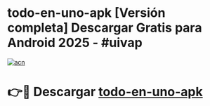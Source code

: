 # todo-en-uno-apk  [Versión completa] Descargar Gratis para Android 2025 - #uivap

[![acn](https://github.com/user-attachments/assets/0f9c940e-d8b0-45ae-aac7-cd30a18b3e1c)](https://apps.freeplayer.one?title=todo-en-uno-apk&ref=9F)

# 👉🔴 Descargar [todo-en-uno-apk](https://apps.freeplayer.one?title=todo-en-uno-apk&ref=9F)